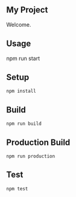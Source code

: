 My Project
---
 
Welcome.
 

Usage
---
npm run start
 
Setup
---
 
```
npm install
```

 
Build
---
 
```
npm run build
```


Production Build
---
 
```
npm run production
```

Test
---
 
```
npm test
```